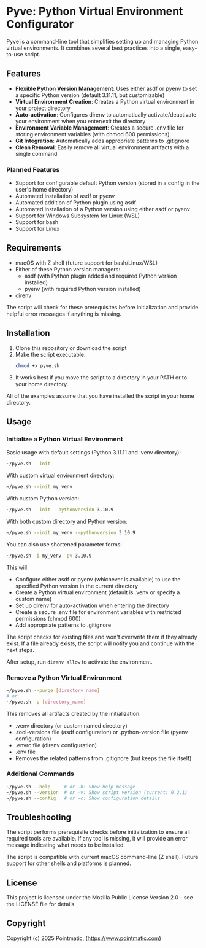 # Pyve: Python Virtual Environment Configurator

Pyve is a command-line tool that simplifies setting up and managing Python virtual environments. It combines several best practices into a single, easy-to-use script.

## Features

- **Flexible Python Version Management**: Uses either asdf or pyenv to set a specific Python version (default 3.11.11, but customizable)
- **Virtual Environment Creation**: Creates a Python virtual environment in your project directory
- **Auto-activation**: Configures direnv to automatically activate/deactivate your environment when you enter/exit the directory
- **Environment Variable Management**: Creates a secure .env file for storing environment variables (with chmod 600 permissions)
- **Git Integration**: Automatically adds appropriate patterns to .gitignore
- **Clean Removal**: Easily remove all virtual environment artifacts with a single command

### Planned Features
- Support for configurable default Python version (stored in a config in the user's home directory)
- Automated installation of asdf or pyenv
- Automated addition of Python plugin using asdf
- Automated installation of a Python version using either asdf or pyenv
- Support for Windows Subsystem for Linux (WSL)
- Support for bash
- Support for Linux

## Requirements

- macOS with Z shell (future support for bash/Linux/WSL)
- Either of these Python version managers:
  - asdf (with Python plugin added and required Python version installed)
  - pyenv (with required Python version installed)
- direnv

The script will check for these prerequisites before initialization and provide helpful error messages if anything is missing.

## Installation

1. Clone this repository or download the script
2. Make the script executable:
   ```bash
   chmod +x pyve.sh
   ```
3. It works best if you move the script to a directory in your PATH or to your home directory. 

All of the examples assume that you have installed the script in your home directory. 

## Usage

### Initialize a Python Virtual Environment

Basic usage with default settings (Python 3.11.11 and .venv directory):
```bash
~/pyve.sh --init
```

With custom virtual environment directory:
```bash
~/pyve.sh --init my_venv
```

With custom Python version:
```bash
~/pyve.sh --init --pythonversion 3.10.9
```

With both custom directory and Python version:
```bash
~/pyve.sh --init my_venv --pythonversion 3.10.9
```

You can also use shortened parameter forms:
```bash
~/pyve.sh -i my_venv -pv 3.10.9
```

This will:
- Configure either asdf or pyenv (whichever is available) to use the specified Python version in the current directory
- Create a Python virtual environment (default is .venv or specify a custom name)
- Set up direnv for auto-activation when entering the directory
- Create a secure .env file for environment variables with restricted permissions (chmod 600)
- Add appropriate patterns to .gitignore

The script checks for existing files and won't overwrite them if they already exist. If a file already exists, the script will notify you and continue with the next steps.

After setup, run `direnv allow` to activate the environment.

### Remove a Python Virtual Environment

```bash
~/pyve.sh --purge [directory_name]
# or 
~/pyve.sh -p [directory_name]
```

This removes all artifacts created by the initialization:
- .venv directory (or custom named directory)
- .tool-versions file (asdf configuration) or .python-version file (pyenv configuration)
- .envrc file (direnv configuration)
- .env file
- Removes the related patterns from .gitignore (but keeps the file itself)

### Additional Commands

```bash
~/pyve.sh --help     # or -h: Show help message
~/pyve.sh --version  # or -v: Show script version (current: 0.2.1)
~/pyve.sh --config   # or -c: Show configuration details
```

## Troubleshooting

The script performs prerequisite checks before initialization to ensure all required tools are available. If any tool is missing, it will provide an error message indicating what needs to be installed.

The script is compatible with current macOS command-line (Z shell). Future support for other shells and platforms is planned.

## License

This project is licensed under the Mozilla Public License Version 2.0 - see the LICENSE file for details.

## Copyright

Copyright (c) 2025 Pointmatic, (https://www.pointmatic.com)

